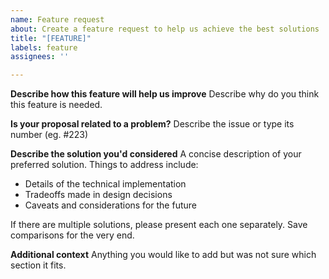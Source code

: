 ```yaml
---
name: Feature request
about: Create a feature request to help us achieve the best solutions
title: "[FEATURE]"
labels: feature
assignees: ''

---
```


**Describe how this feature will help us improve**
Describe why do you think this feature is needed. 

**Is your proposal related to a problem?**
Describe the issue or type its number (eg. #223)

**Describe the solution you'd considered**
A concise description of your preferred solution. Things to address include:

  - Details of the technical implementation
  - Tradeoffs made in design decisions
  - Caveats and considerations for the future

If there are multiple solutions, please present each one separately. Save comparisons for the very end.

**Additional context**
Anything you would like to add but was not sure which section it fits.
